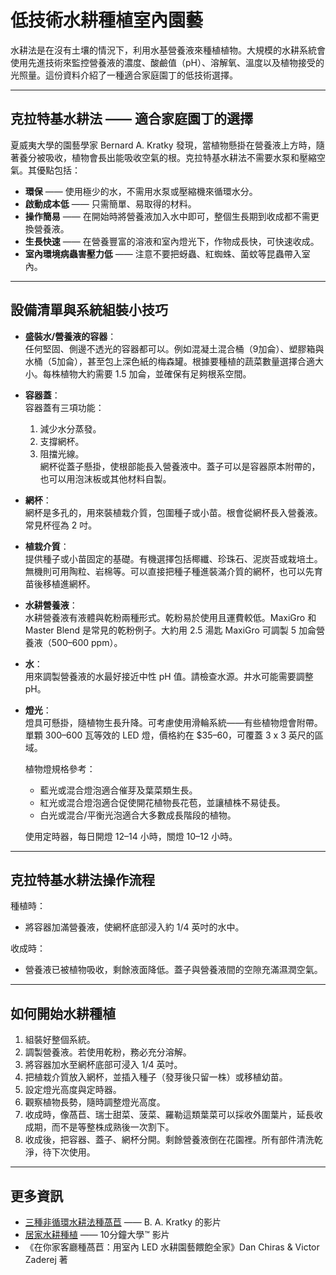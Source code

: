 # 低技術水耕種植室內園藝

水耕法是在沒有土壤的情況下，利用水基營養液來種植植物。大規模的水耕系統會使用先進技術來監控營養液的濃度、酸鹼值（pH）、溶解氧、溫度以及植物接受的光照量。這份資料介紹了一種適合家庭園丁的低技術選擇。

---

## 克拉特基水耕法 —— 適合家庭園丁的選擇

夏威夷大學的園藝學家 Bernard A. Kratky 發現，當植物懸掛在營養液上方時，隨著養分被吸收，植物會長出能吸收空氣的根。克拉特基水耕法不需要水泵和壓縮空氣。其優點包括：

- **環保** —— 使用極少的水，不需用水泵或壓縮機來循環水分。
- **啟動成本低** —— 只需簡單、易取得的材料。
- **操作簡易** —— 在開始時將營養液加入水中即可，整個生長期到收成都不需更換營養液。
- **生長快速** —— 在營養豐富的溶液和室內燈光下，作物成長快，可快速收成。
- **室內環境病蟲害壓力低** —— 注意不要把蚜蟲、紅蜘蛛、菌蚊等昆蟲帶入室內。

---

## 設備清單與系統組裝小技巧

- **盛裝水/營養液的容器**：  
  任何堅固、側邊不透光的容器都可以。例如混凝土混合桶（9加侖）、塑膠箱與水桶（5加侖），甚至包上深色紙的梅森罐。根據要種植的蔬菜數量選擇合適大小。每株植物大約需要 1.5 加侖，並確保有足夠根系空間。

- **容器蓋**：  
  容器蓋有三項功能：  
  1. 減少水分蒸發。  
  2. 支撐網杯。  
  3. 阻擋光線。  
  網杯從蓋子懸掛，使根部能長入營養液中。蓋子可以是容器原本附帶的，也可以用泡沫板或其他材料自製。

- **網杯**：  
  網杯是多孔的，用來裝植栽介質，包圍種子或小苗。根會從網杯長入營養液。常見杯徑為 2 吋。

- **植栽介質**：  
  提供種子或小苗固定的基礎。有機選擇包括椰纖、珍珠石、泥炭苔或栽培土。無機則可用陶粒、岩棉等。可以直接把種子種進裝滿介質的網杯，也可以先育苗後移植進網杯。

- **水耕營養液**：  
  水耕營養液有液體與乾粉兩種形式。乾粉易於使用且運費較低。MaxiGro 和 Master Blend 是常見的乾粉例子。大約用 2.5 湯匙 MaxiGro 可調製 5 加侖營養液（500–600 ppm）。

- **水**：  
  用來調製營養液的水最好接近中性 pH 值。請檢查水源。井水可能需要調整 pH。

- **燈光**：  
  燈具可懸掛，隨植物生長升降。可考慮使用滑輪系統——有些植物燈會附帶。單顆 300–600 瓦等效的 LED 燈，價格約在 $35–60，可覆蓋 3 x 3 英尺的區域。

  植物燈規格參考：
  - 藍光或混合燈泡適合催芽及葉菜類生長。
  - 紅光或混合燈泡適合促使開花植物長花苞，並讓植株不易徒長。
  - 白光或混合/平衡光泡適合大多數成長階段的植物。

  使用定時器，每日開燈 12–14 小時，關燈 10–12 小時。

---

## 克拉特基水耕法操作流程

種植時：
- 將容器加滿營養液，使網杯底部浸入約 1/4 英吋的水中。

收成時：
- 營養液已被植物吸收，剩餘液面降低。蓋子與營養液間的空隙充滿濕潤空氣。

---

## 如何開始水耕種植

1. 組裝好整個系統。
2. 調製營養液。若使用乾粉，務必充分溶解。
3. 將容器加水至網杯底部可浸入 1/4 英吋。
4. 把植栽介質放入網杯，並插入種子（發芽後只留一株）或移植幼苗。
5. 設定燈光高度與定時器。
6. 觀察植物長勢，隨時調整燈光高度。
7. 收成時，像萵苣、瑞士甜菜、菠菜、羅勒這類葉菜可以採收外圍葉片，延長收成期，而不是等整株成熟後一次割下。
8. 收成後，把容器、蓋子、網杯分開。剩餘營養液倒在花園裡。所有部件清洗乾淨，待下次使用。

---

## 更多資訊

- [三種非循環水耕法種萵苣](https://www.youtube.com/watch?v=jiGQsfiPwkI) —— B. A. Kratky 的影片
- [居家水耕種植](http://www.cmastergardeners.org/10-minute-university) —— 10分鐘大學™ 影片
- 《在你家客廳種萵苣：用室內 LED 水耕園藝餵飽全家》Dan Chiras & Victor Zaderej 著
